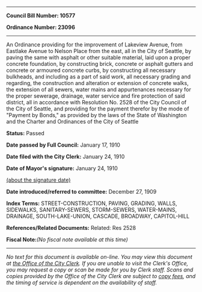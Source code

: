 

********

**Council Bill Number: 10577**
   
**Ordinance Number: 23096**
********

 An Ordinance providing for the improvement of Lakeview Avenue, from Eastlake Avenue to Nelson Place from the east, all in the City of Seattle, by paving the same with asphalt or other suitable material, laid upon a proper concrete foundation, by constructing brick, concrete or asphalt gutters and concrete or armoured concrete curbs, by constructing all necessary bulkheads, and including as a part of said work, all necessary grading and regarding, the construction and alteration or extension of concrete walks, the extension of all sewers, water mains and appurtenances necessary for the proper sewerage, drainage, water service and fire protection of said district, all in accordance with Resolution No. 2528 of the City Council of the City of Seattle, and providing for the payment therefor by the mode of "Payment by Bonds," as provided by the laws of the State of Washington and the Charter and Ordinances of the City of Seattle

**Status:** Passed
   
**Date passed by Full Council:** January 17, 1910
   
**Date filed with the City Clerk:** January 24, 1910
   
**Date of Mayor's signature:** January 24, 1910
   
[(about the signature date)](/~public/approvaldate.htm)
   
   
   
**Date introduced/referred to committee:** December 27, 1909
   
   
**Index Terms:** STREET-CONSTRUCTION, PAVING, GRADING, WALLS, SIDEWALKS, SANITARY-SEWERS, STORM-SEWERS, WATER-MAINS, DRAINAGE, SOUTH-LAKE-UNION, CASCADE, BROADWAY, CAPITOL-HILL

**References/Related Documents:** Related: Res 2528

**Fiscal Note:**_(No fiscal note available at this time)_
********

_No text for this document is available on-line. You may view this document at [the Office of the City Clerk](http://www.seattle.gov/leg/clerk/contactUs.htm). If you are unable to visit the Clerk's Office, you may request a copy or scan be made for you by Clerk staff. Scans and copies provided by the Office of the City Clerk are subject to [copy fees](http://clerk.seattle.gov/~public/clerkfees.htm), and the timing of service is dependent on the availability of staff._

